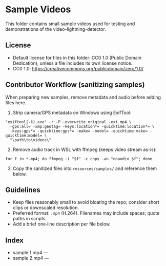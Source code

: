# Sample Videos

This folder contains small sample videos used for testing and demonstrations of the video-lightning-detector.

## License
- Default license for files in this folder: CC0 1.0 (Public Domain Dedication), unless a file includes its own license notice.
- CC0 1.0: https://creativecommons.org/publicdomain/zero/1.0/

## Contributor Workflow (sanitizing samples)
When preparing new samples, remove metadata and audio before adding files here.

1) Strip camera/GPS metadata on Windows using ExifTool:
```
"exiftool(-k).exe" -r -P -overwrite_original -ext mp4 \
  -gps:all= -xmp:geotag= -keys:location*= -quicktime:location*= \
  -keys:gps*= -quicktime:gps*= -make= -model= -quicktime:make= -quicktime:model= \
  "\path\to\videos\"
```

2) Remove audio track in WSL with ffmpeg (keeps video stream as-is):
```
for f in *.mp4; do ffmpeg -i "$f" -c copy -an "noaudio_$f"; done
```

3) Copy the sanitized files into `resources/samples/` and reference them below.

## Guidelines
- Keep files reasonably small to avoid bloating the repo; consider short clips or downscaled resolution.
- Preferred format: `.mp4` (H.264). Filenames may include spaces; quote paths in scripts.
- Add a brief one‑line description per file below.

## Index
- sample 1.mp4 —
- sample 2.mp4 —
